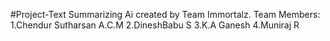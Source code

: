 #Project-Text Summarizing Ai created by Team Immortalz.
Team Members:
1.Chendur Sutharsan A.C.M
2.DineshBabu S
3.K.A Ganesh
4.Muniraj R
